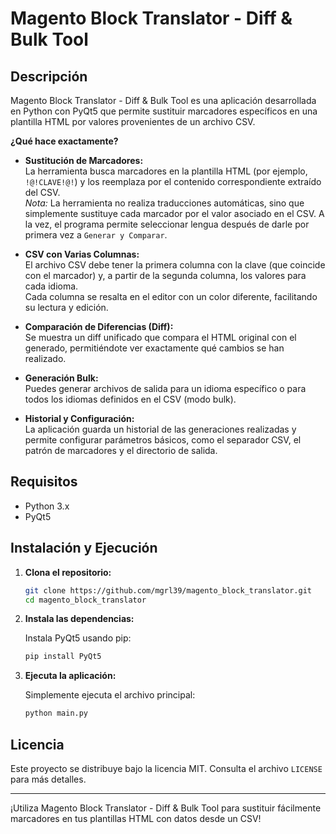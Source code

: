 # Magento Block Translator - Diff & Bulk Tool

## Descripción

Magento Block Translator - Diff & Bulk Tool es una aplicación desarrollada en Python con PyQt5 que permite sustituir marcadores específicos en una plantilla HTML por valores provenientes de un archivo CSV.

**¿Qué hace exactamente?**

- **Sustitución de Marcadores:**  
  La herramienta busca marcadores en la plantilla HTML (por ejemplo, `!@!CLAVE!@!`) y los reemplaza por el contenido correspondiente extraído del CSV.  
  *Nota:* La herramienta no realiza traducciones automáticas, sino que simplemente sustituye cada marcador por el valor asociado en el CSV. A la vez, el programa permite seleccionar lengua después de darle por primera vez a `Generar y Comparar`.

- **CSV con Varias Columnas:**  
  El archivo CSV debe tener la primera columna con la clave (que coincide con el marcador) y, a partir de la segunda columna, los valores para cada idioma.  
  Cada columna se resalta en el editor con un color diferente, facilitando su lectura y edición.

- **Comparación de Diferencias (Diff):**  
  Se muestra un diff unificado que compara el HTML original con el generado, permitiéndote ver exactamente qué cambios se han realizado.

- **Generación Bulk:**  
  Puedes generar archivos de salida para un idioma específico o para todos los idiomas definidos en el CSV (modo bulk).

- **Historial y Configuración:**  
  La aplicación guarda un historial de las generaciones realizadas y permite configurar parámetros básicos, como el separador CSV, el patrón de marcadores y el directorio de salida.

## Requisitos

- Python 3.x  
- PyQt5

## Instalación y Ejecución

1. **Clona el repositorio:**

   ```bash
   git clone https://github.com/mgrl39/magento_block_translator.git
   cd magento_block_translator
   ```

2. **Instala las dependencias:**

   Instala PyQt5 usando pip:
   ```bash
   pip install PyQt5
   ```

3. **Ejecuta la aplicación:**

   Simplemente ejecuta el archivo principal:
   ```bash
   python main.py
   ```

## Licencia
Este proyecto se distribuye bajo la licencia MIT. Consulta el archivo `LICENSE` para más detalles.

---

¡Utiliza Magento Block Translator - Diff & Bulk Tool para sustituir fácilmente marcadores en tus plantillas HTML con datos desde un CSV!
